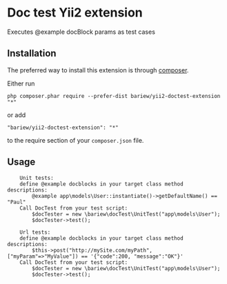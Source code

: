 
Doc test Yii2 extension
===================
Executes @example docBlock params as test cases

Installation
------------

The preferred way to install this extension is through [composer](http://getcomposer.org/download/).

Either run

```
php composer.phar require --prefer-dist bariew/yii2-doctest-extension "*"
```

or add

```
"bariew/yii2-doctest-extension": "*"
```

to the require section of your `composer.json` file.


Usage
-----
```
    Unit tests:  
    define @example docblocks in your target class method descriptions:
        @example app\models\User::instantiate()->getDefaultName() == "Paul"
    Call DocTest from your test script: 
        $docTester = new \bariew\docTest\UnitTest("app\models\User");
        $docTester->test();
```
```
    Url tests:  
    define @example docblocks in your target class method descriptions:
        $this->post("http://mySite.com/myPath", ["myParam"=>"MyValue"]) == '{"code":200, "message":"OK"}'
    Call DocTest from your test script: 
        $docTester = new \bariew\docTest\UnitTest("app\models\User");
        $docTester->test();
```